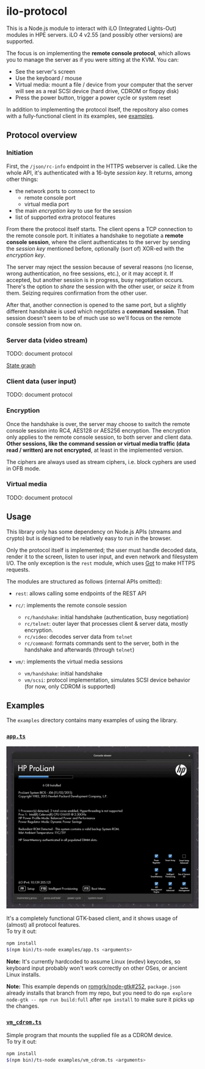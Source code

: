 # ilo-protocol

This is a Node.js module to interact with iLO (Integrated Lights-Out)
modules in HPE servers. iLO 4 v2.55 (and possibly other versions) are
supported.

The focus is on implementing the **remote console protocol**, which
allows you to manage the server as if you were sitting at the KVM.
You can:

 - See the server's screen
 - Use the keyboard / mouse
 - Virtual media: mount a file / device from your computer
   that the server will see as a real SCSI device (hard drive,
   CDROM or floppy disk)
 - Press the power button, trigger a power cycle or system reset

In addition to implementing the protocol itself, the repository also comes with a fully-functional client in its examples, see [examples](#examples).


## Protocol overview

### Initiation

First, the `/json/rc-info` endpoint in the HTTPS webserver is called.
Like the whole API, it's authenticated with a 16-byte *session key*.
It returns, among other things:

 - the network ports to connect to
   - remote console port
   - virtual media port
 - the main *encryption key* to use for the session
 - list of supported extra protocol features

From there the protocol itself starts. The client opens a TCP
connection to the remote console port. It initiates a handshake to
negotiate a **remote console session**, where the client authenticates
to the server by sending the *session key* mentioned before,
optionally (sort of) XOR-ed with the *encryption key*.

The server may reject the session because of several reasons (no
license, wrong authentication, no free sessions, etc.), or it may
accept it. If accepted, but another session is in progress, busy
negotiation occurs. There's the option to *share* the session with
the other user, or *seize* it from them. Seizing requires confirmation
from the other user.

After that, another connection is opened to the same port, but a
slightly different handshake is used which negotiates a **command
session**. That session doesn't seem to be of much use so we'll
focus on the remote console session from now on.

### Server data (video stream)

TODO: document protocol

[State graph](./tools/graph.pdf)

### Client data (user input)

TODO: document protocol

### Encryption

Once the handshake is over, the server may choose to switch the
remote console session into RC4, AES128 or AES256 encryption. The
encryption only applies to the
remote console session, to both server and client data.
**Other sessions, like the command session or virtual media
traffic (data read / written) are not encrypted**, at least
in the implemented version.

The ciphers are always used as stream ciphers, i.e. block cyphers
are used in OFB mode.

### Virtual media

TODO: document protocol


## Usage

This library only has some dependency on Node.js APIs (streams and crypto)
but is designed to be relatively easy to run in the browser.

Only the protocol itself is implemented; the user must handle
decoded data, render it to the screen, listen to user input, and even
network and filesystem I/O. The only exception is the `rest` module,
which uses [Got](https://github.com/sindresorhus/got) to make HTTPS
requests.

The modules are structured as follows (internal APIs omitted):

 - `rest`: allows calling some endpoints of the REST API

 - `rc/`: implements the remote console session
   - `rc/handshake`: initial handshake (authentication, busy negotiation)
   - `rc/telnet`: outer layer that processes client & server data, mostly encryption.
   - `rc/video`: decodes server data from `telnet`
   - `rc/command`: formats commands sent to the server, both in the handshake and afterwards (through `telnet`)

 - `vm/`: implements the virtual media sessions
   - `vm/handshake`: initial handshake
   - `vm/scsi`: protocol implementation, simulates SCSI device
     behavior (for now, only CDROM is supported)


## Examples

The `examples` directory contains many examples of using the library.

### [`app.ts`](./examples/app.ts)

![Application screenshot](./tools/app_screenshot.jpg)

It's a completely functional GTK-based client, and it shows usage of (almost)
all protocol features.  
To try it out:

~~~ bash
npm install
$(npm bin)/ts-node examples/app.ts <arguments>
~~~

**Note:** It's currently hardcoded to assume Linux (evdev) keycodes,
so keyboard input probably won't work correctly on other OSes, or
ancient Linux installs.

**Note:** This example depends on [romgrk/node-gtk#252](https://github.com/romgrk/node-gtk/pull/252),
`package.json` already installs that branch from my repo, but you
need to do `npm explore node-gtk -- npm run build:full` after
`npm install` to make sure it picks up the changes.

### [`vm_cdrom.ts`](./examples/vm_cdrom.ts)

Simple program that mounts the supplied file as a CDROM device.  
To try it out:

~~~ bash
npm install
$(npm bin)/ts-node examples/vm_cdrom.ts <arguments>
~~~

